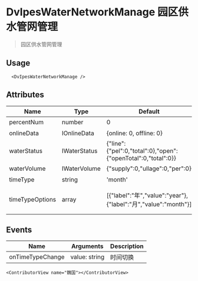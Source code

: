 # DvIpesWaterNetworkManage 园区供水管网管理

> 园区供水管网管理

## Usage

```vue
  <DvIpesWaterNetworkManage />
```

## Attributes

| Name            | Type   | Default                                                       | Description      |
|-----------------|--------|---------------------------------------------------------------|------------------|
| percentNum      | number | 0                                                             | 阀门开启率            |
| onlineData      | IOnlineData | {online: 0, offline: 0}                                       | 在线/断线            |
| waterStatus     | IWaterStatus | {"line":{"pel":0,"total":0},"open":{"openTotal":0,"total":0}} | 设备联网率            |
| waterVolume     | IWaterVolume | {"supply":0,"ullage":0,"per":0}                               | 供水总量             |
| timeType        | string | 'month'                                                       | 时间类型             |
| timeTypeOptions | array  | [{"label":"年","value":"year"},{"label":"月","value":"month"}]  | 时间类型列表【注意格式保持一致】 |

## Events

| Name | Arguments        | Description |
|------|------------------|-------------|
| onTimeTypeChange | value: string    | 时间切换        |

```vue
<ContributorView name="魏国"></ContributorView>
```